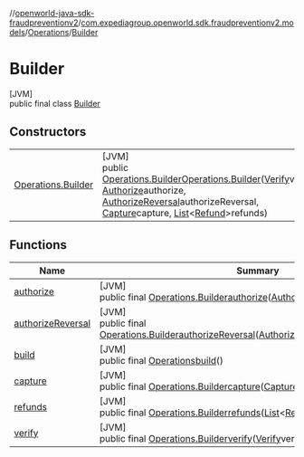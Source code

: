 //[openworld-java-sdk-fraudpreventionv2](../../../../index.md)/[com.expediagroup.openworld.sdk.fraudpreventionv2.models](../../index.md)/[Operations](../index.md)/[Builder](index.md)

# Builder

[JVM]\
public final class [Builder](index.md)

## Constructors

| | |
|---|---|
| [Operations.Builder](-operations.-builder.md) | [JVM]<br>public [Operations.Builder](index.md)[Operations.Builder](-operations.-builder.md)([Verify](../../-verify/index.md)verify, [Authorize](../../-authorize/index.md)authorize, [AuthorizeReversal](../../-authorize-reversal/index.md)authorizeReversal, [Capture](../../-capture/index.md)capture, [List](https://docs.oracle.com/javase/8/docs/api/java/util/List.html)&lt;[Refund](../../-refund/index.md)&gt;refunds) |

## Functions

| Name | Summary |
|---|---|
| [authorize](authorize.md) | [JVM]<br>public final [Operations.Builder](index.md)[authorize](authorize.md)([Authorize](../../-authorize/index.md)authorize) |
| [authorizeReversal](authorize-reversal.md) | [JVM]<br>public final [Operations.Builder](index.md)[authorizeReversal](authorize-reversal.md)([AuthorizeReversal](../../-authorize-reversal/index.md)authorizeReversal) |
| [build](build.md) | [JVM]<br>public final [Operations](../index.md)[build](build.md)() |
| [capture](capture.md) | [JVM]<br>public final [Operations.Builder](index.md)[capture](capture.md)([Capture](../../-capture/index.md)capture) |
| [refunds](refunds.md) | [JVM]<br>public final [Operations.Builder](index.md)[refunds](refunds.md)([List](https://docs.oracle.com/javase/8/docs/api/java/util/List.html)&lt;[Refund](../../-refund/index.md)&gt;refunds) |
| [verify](verify.md) | [JVM]<br>public final [Operations.Builder](index.md)[verify](verify.md)([Verify](../../-verify/index.md)verify) |
